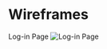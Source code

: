 # Wireframes

Log-in Page
![Log-in Page](https://github.com/user-attachments/assets/bb6e234e-c710-4219-887e-4a83b01ef9d8)
